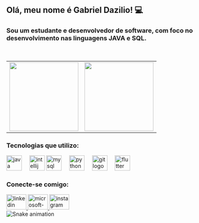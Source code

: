 ## Olá, meu nome é Gabriel Dazilio! 💻

### Sou um estudante e desenvolvedor de software, com foco no desenvolvimento nas linguagens JAVA e SQL.

<br>

<div align="center">
  <table>
    <tr>
      <td>
        <a href="https://github.com/Dazilio-Gabriel">
          <img height="180em" src="https://github-readme-stats.vercel.app/api?username=Dazilio-Gabriel&show_icons=true&theme=monokai&include_all_commits=true&count_private=true"/>
        </a>
      </td>
      <td>
        <img height="180em" src="https://github-readme-stats.vercel.app/api/top-langs/?username=Dazilio-Gabriel&layout=compact&langs_count=7&theme=monokai"/>
      </td>
    </tr>
  </table>
</div>
  
### Tecnologias que utilizo:
<div align="left">
  <img src="https://cdn.jsdelivr.net/gh/devicons/devicon/icons/java/java-original.svg" height="40" alt="java logo"  />
  <img width="12" />
    <img src="https://cdn.jsdelivr.net/gh/devicons/devicon/icons/intellij/intellij-original.svg" height="40" alt="intellij logo"  />
  <img src="https://cdn.jsdelivr.net/gh/devicons/devicon/icons/mysql/mysql-original.svg" height="40" alt="mysql logo"  />
  <img width="12" />
  <img src="https://cdn.jsdelivr.net/gh/devicons/devicon/icons/python/python-original.svg" height="40" alt="python logo"  />
  <img width="12" />
  <img src="https://cdn.jsdelivr.net/gh/devicons/devicon/icons/git/git-plain.svg" height="40" alt="git logo"  />
  <img width="12" />
  <img src="https://cdn.jsdelivr.net/gh/devicons/devicon/icons/flutter/flutter-original.svg" height="40" alt="flutter logo"  />
  <img width="12" />

</div>

### Conecte-se comigo:

<div align="left">
  <a href="https://www.linkedin.com/in/gabriel-dazilio-fanchiotti-4253a2265/" target="_blank">
    <img src="https://raw.githubusercontent.com/maurodesouza/profile-readme-generator/master/src/assets/icons/social/linkedin/default.svg" width="52" height="40" alt="linkedin logo"  />
  </a>
  <a href="mailto:SEU-EMAIL-AQUI@outlook.com" target="_blank"> <img src="https://raw.githubusercontent.com/maurodesouza/profile-readme-generator/master/src/assets/icons/social/microsoft-outlook/default.svg" width="52" height="40" alt="microsoft-outlook logo" />
  </a>
  <a href="#" target="_blank"> <img src="https://raw.githubusercontent.com/maurodesouza/profile-readme-generator/master/src/assets/icons/social/instagram/default.svg" width="52" height="40" alt="instagram logo"  />
  </a>
</div>

<img src="https://raw.githubusercontent.com/Dazilio-Gabriel/Dazilio-Gabriel/output/github-snake.svg" alt="Snake animation" />
